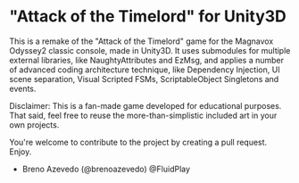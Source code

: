 # "Attack of the Timelord" for Unity3D

This is a remake of the "Attack of the Timelord" game for the Magnavox Odyssey2 classic console, made in Unity3D. It uses submodules for multiple external libraries, like NaughtyAttributes and EzMsg, and applies a number of advanced coding architecture technique, like Dependency Injection, UI scene separation, Visual Scripted FSMs, ScriptableObject Singletons and events.

Disclaimer: This is a fan-made game developed for educational purposes. That said, feel free to reuse the more-than-simplistic included art in your own projects. 

You're welcome to contribute to the project by creating a pull request. Enjoy.

- Breno Azevedo (@brenoazevedo)
@FluidPlay
